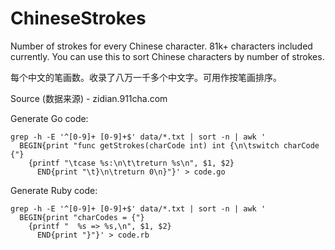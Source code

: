 # ChineseStrokes

Number of strokes for every Chinese character. 81k+ characters included currently. You can use this to sort Chinese characters by number of strokes.

每个中文的笔画数。收录了八万一千多个中文字。可用作按笔画排序。

Source (数据来源) - zidian.911cha.com

Generate Go code:

```
grep -h -E '^[0-9]+ [0-9]+$' data/*.txt | sort -n | awk '
  BEGIN{print "func getStrokes(charCode int) int {\n\tswitch charCode {"}
    {printf "\tcase %s:\n\t\treturn %s\n", $1, $2}
      END{print "\t}\n\treturn 0\n}"}' > code.go
```

Generate Ruby code:

```
grep -h -E '^[0-9]+ [0-9]+$' data/*.txt | sort -n | awk '
  BEGIN{print "charCodes = {"}
    {printf "  %s => %s,\n", $1, $2}
      END{print "}"}' > code.rb
```
